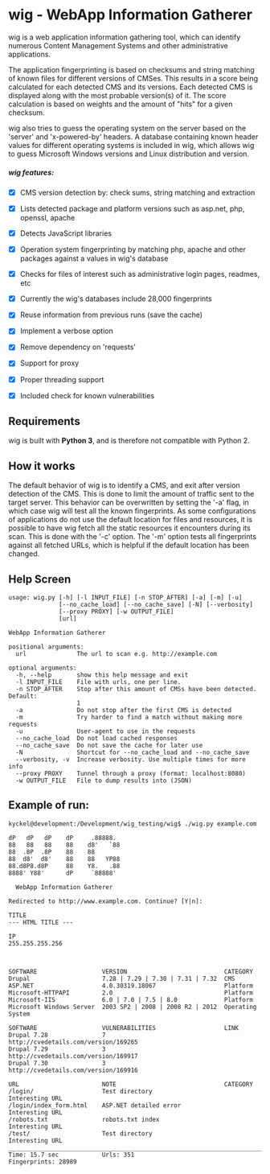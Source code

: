 # wig - WebApp Information Gatherer


wig is a web application information gathering tool, which can identify numerous Content Management Systems and other administrative applications.

The application fingerprinting is based on checksums and string matching of known files for different versions of CMSes. This results in a score being calculated for each detected CMS and its versions. Each detected CMS is displayed along with the most probable version(s) of it. The score calculation is based on weights and the amount of "hits" for a given checksum.

wig also tries to guess the operating system on the server based on the 'server' and 'x-powered-by' headers. A database containing known header values for different operating systems is included in wig, which allows wig to guess Microsoft Windows versions and Linux distribution and version. 

##### wig features:
- [x] CMS version detection by: check sums, string matching and extraction
- [x] Lists detected package and platform versions such as asp.net, php, openssl, apache
- [x] Detects JavaScript libraries
- [x] Operation system fingerprinting by matching php, apache and other packages against a values in wig's database
- [x] Checks for files of interest such as administrative login pages, readmes, etc
- [x] Currently the wig's databases include 28,000 fingerprints
- [x] Reuse information from previous runs (save the cache)
- [x] Implement a verbose option
- [x] Remove dependency on 'requests'
- [x] Support for proxy
- [x] Proper threading support
- [x] Included check for known vulnerabilities


## Requirements


wig is built with **Python 3**, and is therefore not compatible with Python 2. 



## How it works


The default behavior of wig is to identify a CMS, and exit after version detection of the CMS. This is done to limit the amount of traffic sent to the target server.
This behavior can be overwritten by setting the '-a' flag, in which case wig will test all the known fingerprints.
As some configurations of applications do not use the default location for files and resources, it is possible to have wig fetch all the static resources it encounters during its scan. This is done with the '-c' option.
The '-m' option tests all fingerprints against all fetched URLs, which is helpful if the default location has been changed.



## Help Screen

```
usage: wig.py [-h] [-l INPUT_FILE] [-n STOP_AFTER] [-a] [-m] [-u]
              [--no_cache_load] [--no_cache_save] [-N] [--verbosity]
              [--proxy PROXY] [-w OUTPUT_FILE]
              [url]

WebApp Information Gatherer

positional arguments:
  url              The url to scan e.g. http://example.com

optional arguments:
  -h, --help       show this help message and exit
  -l INPUT_FILE    File with urls, one per line.
  -n STOP_AFTER    Stop after this amount of CMSs have been detected. Default:
                   1
  -a               Do not stop after the first CMS is detected
  -m               Try harder to find a match without making more requests
  -u               User-agent to use in the requests
  --no_cache_load  Do not load cached responses
  --no_cache_save  Do not save the cache for later use
  -N               Shortcut for --no_cache_load and --no_cache_save
  --verbosity, -v  Increase verbosity. Use multiple times for more info
  --proxy PROXY    Tunnel through a proxy (format: localhost:8080)
  -w OUTPUT_FILE   File to dump results into (JSON)
```


## Example of run:

```
kyckel@development:/Development/wig_testing/wig$ ./wig.py example.com

dP   dP   dP    dP     .88888.
88   88   88    88    d8'   `88
88  .8P  .8P    88    88
88  d8'  d8'    88    88   YP88
88.d8P8.d8P     88    Y8.   .88
8888' Y88'      dP     `88888'

  WebApp Information Gatherer

Redirected to http://www.example.com. Continue? [Y|n]:

TITLE
--- HTML TITLE ---

IP
255.255.255.256



SOFTWARE                  VERSION                           CATEGORY
Drupal                    7.28 | 7.29 | 7.30 | 7.31 | 7.32  CMS
ASP.NET                   4.0.30319.18067                   Platform
Microsoft-HTTPAPI         2.0                               Platform
Microsoft-IIS             6.0 | 7.0 | 7.5 | 8.0             Platform
Microsoft Windows Server  2003 SP2 | 2008 | 2008 R2 | 2012  Operating System

SOFTWARE                  VULNERABILITIES                   LINK
Drupal 7.28               7                                 http://cvedetails.com/version/169265
Drupal 7.29               3                                 http://cvedetails.com/version/169917
Drupal 7.30               3                                 http://cvedetails.com/version/169916

URL                       NOTE                              CATEGORY
/login/                   Test directory                    Interesting URL
/login/index_form.html    ASP.NET detailed error            Interesting URL
/robots.txt               robots.txt index                  Interesting URL
/test/                    Test directory                    Interesting URL
_______________________________________________________________________________
Time: 15.7 sec            Urls: 351                         Fingerprints: 28989
```
